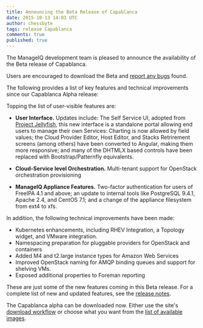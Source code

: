 ```yaml
---
title: Announcing the Beta Release of Capablanca
date: 2015-10-13 14:03 UTC
author: chessbyte
tags: release Capablanca
comments: true
published: true
---
```


The ManageIQ development team is pleased to announce the availability of the Beta release of Capablanca.

Users are encouraged to download the Beta and [report any bugs](http://manageiq.org/community/issues/) found.

The following provides a list of key features and technical improvements since our Capablanca Alpha release:

Topping the list of user-visible features are:

 * **User Interface.** Updates include: The Self Service UI, adopted from [Project Jellyfish](https://github.com/projectjellyfish/api), this new interface is a standalone portal allowing end users to manage their own Services: Charting is now allowed by field values; the Cloud Provider Editor, Host Editor, and Stacks Retrirement screens (among others) have been converted to Angular, making them more responsive; and many of the DHTMLX based controls have been replaced with Bootstrap/Patternfly equivalents.


 * **Cloud-Service level Orchestration.** Multi-tenant support for OpenStack orchestration provisioning

 * **ManageIQ Appliance Features.** Two-factor authentication for users of FreeIPA 4.1 and above; an update to internal tools like PostgreSQL 9.4.1, Apache 2.4, and CentOS 7.1; and a change of the appliance filesystem from ext4 to xfs.

In addition, the following technical improvements have been made:

* Kubernetes enhancements, including RHEV Integration, a Topology widget, and VMware integration.
* Namespacing preparation for pluggable providers for OpenStack and containers
* Added M4 and t2.large instance types for Amazon Web Services
* Improved OpenStack naming for AMQP binding queues and support for shelving VMs.
* Exposed additional properties to Foreman reporting

These are just some of the new features coming in this Beta release. For a complete list of new and updated features, see the [release notes](https://github.com/ManageIQ/manageiq/blob/capablanca/CHANGELOG.md).

The Capablanca alpha can be downloaded now. Either use the site's [download workflow](http://manageiq.org/download/devel/) or choose what you want from the [list of available images](http://releases.manageiq.org/).
